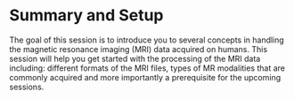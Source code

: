 # Summary and Setup

The goal of this session is to introduce you to several concepts in handling
 the magnetic resonance imaging (MRI) data acquired on humans. This session
 will help you get started with the processing of the MRI data including:
different formats of the MRI files, types of MR modalities that are commonly
 acquired and more importantly a prerequisite for the upcoming sessions.

